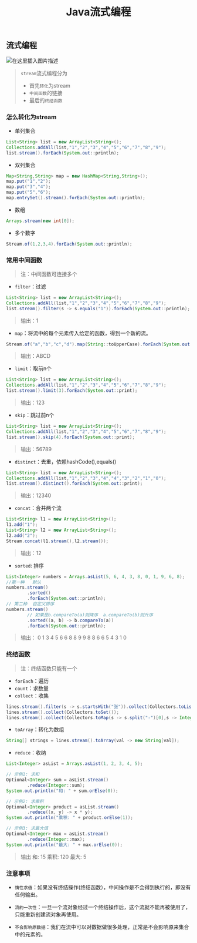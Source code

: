﻿---
title:  Java流式编程
index: false
icon: java
category:
  - 编程语言
  - api
  - java
---
<meta name="referrer" content="no-referrer"/>


## 流式编程
![在这里插入图片描述](https://i-blog.csdnimg.cn/direct/fa3c4cdbd880450d9443e8211a2729de.jpeg#pic_center)

> `stream`流式编程分为
> - 首先`转化`为stream
> - `中间函数`的链接
> - 最后的`终结函数`
### 怎么转化为**stream**


- 单列集合

```java
List<String> list = new ArrayList<String>();
Collections.addAll(list,"1","2","3","4","5","6","7","8","9");
list.stream().forEach(System.out::println);
```

- 双列集合

```java
Map<String,String> map = new HashMap<String,String>();
map.put("1","2");
map.put("3","4");
map.put("5","6");
map.entrySet().stream().forEach(System.out::println);
```

- 数组

```java
Arrays.stream(new int[0]);
```

- 多个数字

```java
Stream.of(1,2,3,4).forEach(System.out::println);
```

### 常用中间函数
> 注：中间函数可连接多个
- `filter`：过滤
```java
List<String> list = new ArrayList<String>();
Collections.addAll(list,"1","2","3","4","5","6","7","8","9");
list.stream().filter(s -> s.equals("1")).forEach(System.out::println);
```
> 输出：1
- `map`：将流中的每个元素传入给定的函数，得到一个新的流。
```java
Stream.of("a","b","c","d").map(String::toUpperCase).forEach(System.out::print);
```
> 输出：ABCD
-  `limit`：取前n个 
```java
List<String> list = new ArrayList<String>();
Collections.addAll(list,"1","2","3","4","5","6","7","8","9");
list.stream().limit(3).forEach(System.out::print);
```
> 输出：123
- `skip`：跳过前n个 
```java
List<String> list = new ArrayList<String>();
Collections.addAll(list,"1","2","3","4","5","6","7","8","9");
list.stream().skip(4).forEach(System.out::print);
```
> 输出：56789
- `distinct`：去重，依赖hashCode(),equals() 
```java
List<String> list = new ArrayList<String>();
Collections.addAll(list,"1","2","3","4","4","3","2","1","0");
list.stream().distinct().forEach(System.out::print);
```
> 输出：12340
- `concat`：合并两个流
```java
List<String> l1 = new ArrayList<String>();
l1.add("1");
List<String> l2 = new ArrayList<String>();
l2.add("2");
Stream.concat(l1.stream(),l2.stream());
```
> 输出：12
- `sorted`: 排序
```java
List<Integer> numbers = Arrays.asList(5, 6, 4, 3, 8, 0, 1, 9, 6, 8);
//第一种   默认
numbers.stream()
        .sorted()
        .forEach(System.out::println);
// 第二种  自定义排序
numbers.stream()
        // 如果是b.compareTo(a)则降序  a.compareTo(b)则升序
        .sorted((a, b) -> b.compareTo(a)) 
		.forEach(System.out::println);
```
> 输出：
> 0 1 3 4 5 6 6 8 8 9
> 9 8 8 6 6 5 4 3 1 0
### 终结函数
> 注：终结函数只能有一个
- `forEach`：遍历
- `count`：求数量
- `collect`：收集

```java
lines.stream().filter(s -> s.startsWith("张")).collect(Collectors.toList());
lines.stream().collect(Collectors.toSet());
lines.stream().collect(Collectors.toMap(s -> s.split("-")[0],s -> Integer.parseInt(s.split("-")[1])));
```

- `toArray`：转化为数组

```java
String[] strings = lines.stream().toArray(val -> new String[val]);
```

- `reduce`：收纳
```java
List<Integer> asList = Arrays.asList(1, 2, 3, 4, 5);

// 示例1: 求和
Optional<Integer> sum = asList.stream()
        .reduce(Integer::sum);
System.out.println("和: " + sum.orElse(0));

// 示例2: 求乘积
Optional<Integer> product = asList.stream()
        .reduce((x, y) -> x * y);
System.out.println("乘积: " + product.orElse(1));

// 示例3: 求最大值
Optional<Integer> max = asList.stream()
        .reduce(Integer::max);
System.out.println("最大: " + max.orElse(0));
```
> 输出
> 和: 15
>乘积: 120
> 最大: 5

### 注意事项
- `惰性求值`：如果没有终结操作(终结函数），中间操作是不会得到执行的，即没有任何输出。

- `流的一次性`：一旦一个流对象经过一个终结操作后，这个流就不能再被使用了，只能重新创建流对象再使用。

- `不会影响原数据`：我们在流中可以对数据做很多处理，正常是不会影响原来集合中的元素的。
